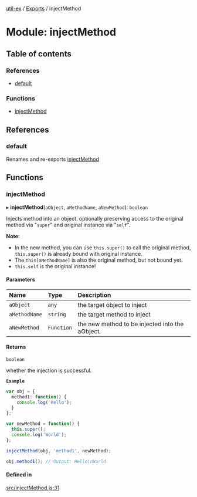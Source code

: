 [util-ex](../README.md) / [Exports](../modules.md) / injectMethod

# Module: injectMethod

## Table of contents

### References

- [default](injectMethod.md#default)

### Functions

- [injectMethod](injectMethod.md#injectmethod)

## References

### default

Renames and re-exports [injectMethod](injectMethod.md#injectmethod)

## Functions

### injectMethod

▸ **injectMethod**(`aObject`, `aMethodName`, `aNewMethod`): `boolean`

Injects method into an object. optionally preserving access to the original method via "`super`" and original instance via "`self`".

**Note**:

* In the new method, you can use `this.super()` to call the original method, `this.super()` is already bound with original instance.
* The `this[aMethodName]` is also the original method, but not bound yet.
* `this.self` is the original instance!

#### Parameters

| Name | Type | Description |
| :------ | :------ | :------ |
| `aObject` | `any` | the target object to inject |
| `aMethodName` | `string` | the target method to inject |
| `aNewMethod` | `Function` | the new method to be injected into the aObject. |

#### Returns

`boolean`

whether the injection is successful.

**`Example`**

```ts
var obj = {
  method1: function() {
    console.log('Hello');
  }
};

var newMethod = function() {
  this.super();
  console.log('World');
};

injectMethod(obj, 'method1', newMethod);

obj.method1(); // Output: Hello\nWorld
```

#### Defined in

[src/injectMethod.js:31](https://github.com/snowyu/util-ex.js/blob/bfdf9ef/src/injectMethod.js#L31)
